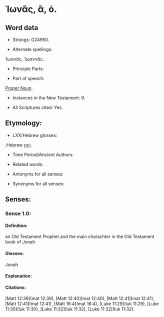 # Ἰωνᾶς, ᾶ, ὁ.

<!-- Status: S3=Needs2ndReview -->
<!-- Lexica used for edits: BDAG, LN, FFM, A-S  -->

## Word data

* Strongs: G24950.

* Alternate spellings:

Ἰωανᾶς, Ἰωαννᾶς.

* Principle Parts: 

* Part of speech: 

[Proper Noun](http://ugg.readthedocs.io/en/latest/proper_noun.html).

* Instances in the New Testament: 9.

* All Scriptures cited: Yes.

## Etymology: 

* LXX/Hebrew glosses: 

;Hebrew [יוֹנָה](//en-uhal/H3124).

* Time Period/Ancient Authors: 

* Related words: 

* Antonyms for all senses:

* Synonyms for all senses: 

## Senses:

### Sense  1.0: 

#### Definition: 

an Old Testament Prophet and the main charachter in the Old Testament book of Jonah

#### Glosses: 

Jonah

#### Explanation: 

#### Citations: 

[Matt 12:39](mat 12:39), [Matt 12:40](mat 12:40), [Matt 12:41](mat 12:41), [Matt 12:41](mat 12:41), [Matt 16:4](mat 16:4), [Luke 11:29](luk 11:29), [Luke 11:30](luk 11:30), [Luke 11:32](luk 11:32), [Luke 11:32](luk 11:32).
